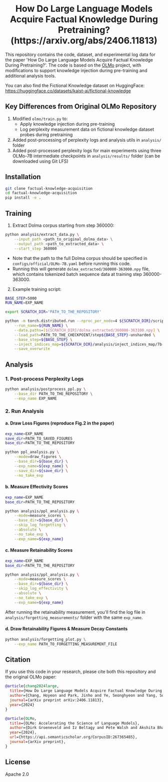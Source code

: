 <div align="center">
  <h1>How Do Large Language Models Acquire Factual Knowledge During Pretraining? (https://arxiv.org/abs/2406.11813)</h1>
</div>


This repository contains the code, dataset, and experimental log data  for the paper 'How Do Large Language Models Acquire Factual Knowledge During Pretraining?'. The code is based on the [OLMo](https://github.com/allenai/OLMo) project, with modifications to support knowledge injection during pre-training and additional analysis tools.

You can also find the Fictional Knowledge dataset on HuggingFace: https://huggingface.co/datasets/kaist-ai/fictional-knowledge

## Key Differences from Original OLMo Repository

1. Modified `olmo/train.py` to:
   - Apply knowledge injection during pre-training
   - Log perplexity measurement data on fictional knowledge dataset probes during pretraining
2. Added post-processing of perplexity logs and analysis utils in `analysis/` folder
3. Added post-processed perplexity logs for main experiments using three OLMo-7B intermediate checkpoints in `analysis/results/` folder (can be downloaded using Git LFS)

## Installation

```bash
git clone factual-knowledge-acquisition
cd factual-knowledge-acquisition
pip install -e .
```

## Training

1. Extract Dolma corpus starting from step 360000:
```bash
python analysis/extract_data.py \
    --input_path <path_to_original_dolma_data> \
    --output_path <path_to_extracted_data> \
    --start_step 360000
```
- Note that the path to the full Dolma corpus should be specified in `configs/official/OLMo-7B.yaml` before running this code.
- Running this will generate `dolma_extracted/360000-363000.npy` file, which contains tokenized batch sequence data at training step 360000-363000.

2. Example training script:

```bash
BASE_STEP=5000
RUN_NAME=EXP_NAME

export SCRATCH_DIR='PATH_TO_THE_REPOSITORY'

python -m torch.distributed.run --nproc_per_node=4 ${SCRATCH_DIR}/scripts/train.py configs/official/OLMo-1B-105.yaml \
    --run_name=${RUN_NAME} \
    --data.paths=[${SCRATCH_DIR}/dolma_extracted/360000-363100.npy] \
    --load_path=PATH_TO_THE_CHECKPOINT/step${BASE_STEP}-unsharded \
    --base_step=${BASE_STEP} \
    --inject_indices_map=${SCRATCH_DIR}/analysis/inject_indices_map/7b-360000.pkl \
    --save_overwrite
```

## Analysis

### 1. Post-process Perplexity Logs

```bash
python analysis/postprocess_ppl.py \
    --base_dir PATH_TO_THE_REPOSITORY \
    --exp_name EXP_NAME
```

### 2. Run Analysis

#### a. Draw Loss Figures (reproduce Fig.2 in the paper)

```bash
exp_name=EXP_NAME
save_dir=PATH_TO_SAVED_FIGURES
base_dir=PATH_TO_THE_REPOSITORY

python ppl_analysis.py \
    --mode=draw_figures \
    --base_dir=${base_dir} \
    --exp_name=${exp_name} \
    --save_dir=${save_dir} \
    --no_take_exp
```

#### b. Measure Effectivity Scores

```bash
exp_name=EXP_NAME
base_dir=PATH_TO_THE_REPOSITORY

python analysis/ppl_analysis.py \
    --mode=measure_scores \
    --base_dir=${base_dir} \
    --skip_log_forgetting \
    --absolute \
    --no_take_exp \
    --exp_name=${exp_name}
```

#### c. Measure Retainability Scores

```bash
exp_name=EXP_NAME
base_dir=PATH_TO_THE_REPOSITORY

python analysis/ppl_analysis.py \
    --mode=measure_scores \
    --base_dir=${base_dir} \
    --skip_log_effectivity \
    --absolute \
    --no_take_exp \
    --exp_name=${exp_name}
```

After running the retainability measurement, you'll find the log file in `analysis/forgetting_measurements/` folder with the same `exp_name`.

#### d. Draw Retainability Figures & Measure Decay Constants

```bash
python analysis/forgetting_plot.py \
    --exp_name PATH_TO_FORGETTING_MEASUREMENT_FILE
```

## Citation

If you use this code in your research, please cite both this repository and the original OLMo paper:

```bibtex
@article{chang2024large,
  title={How Do Large Language Models Acquire Factual Knowledge During Pretraining?},
  author={Chang, Hoyeon and Park, Jinho and Ye, Seonghyeon and Yang, Sohee and Seo, Youngkyung and Chang, Du-Seong and Seo, Minjoon},
  journal={arXiv preprint arXiv:2406.11813},
  year={2024}
}

@article{OLMo,
  title={OLMo: Accelerating the Science of Language Models},
  author={Dirk Groeneveld and Iz Beltagy and Pete Walsh and Akshita Bhagia and Rodney Kinney and Oyvind Tafjord and A. Jha and Hamish Ivison and Ian Magnusson and Yizhong Wang and Shane Arora and David Atkinson and Russell Authur and Khyathi Raghavi Chandu and Arman Cohan and Jennifer Dumas and Yanai Elazar and Yuling Gu and Jack Hessel and Tushar Khot and William Merrill and Jacob Daniel Morrison and Niklas Muennighoff and Aakanksha Naik and Crystal Nam and Matthew E. Peters and Valentina Pyatkin and Abhilasha Ravichander and Dustin Schwenk and Saurabh Shah and Will Smith and Emma Strubell and Nishant Subramani and Mitchell Wortsman and Pradeep Dasigi and Nathan Lambert and Kyle Richardson and Luke Zettlemoyer and Jesse Dodge and Kyle Lo and Luca Soldaini and Noah A. Smith and Hanna Hajishirzi},
  year={2024},
  url={https://api.semanticscholar.org/CorpusID:267365485},
  journal={arXiv preprint},
}
```

## License

Apache 2.0
